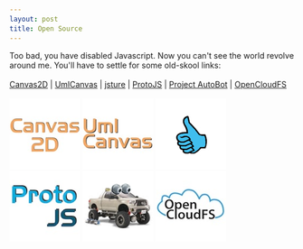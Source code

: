 ```yaml
---
layout: post
title: Open Source
---
```


<script type="text/javascript">
ProtoJS.Event.observe( window, "load", function() {
  CircularMenu.info["circular-menu"] = {
    "_default_" : {
      description : "<h1>Free as in ...</h1>These projects occasionally enjoy my attention.<br>Pick one and have a look..."
    },
    "Canvas2D"  : { 
      url:         "http://canvas2d.org",
      description: "Turning the basic HTML5 canvas element in an shape-oriented, interactive diagram editor."
    },
    "UmlCanvas"  : { 
      url:         "http://umlcanvas.org",
      description: "A full-fletched UML editor, built on top of Canvas2D."
    },
    "jsture" : { 
      url:         "http://jsture.org", 
      description: "An experiment to bring basic gesture recognition to any webpage."
    },
    "ProtoJS" : { 
      url:         "http://protojs.org",
      description: "My own small Javascript framework ... not focusing on the browser."
    },
    "Project AutoBot" : { 
      url:         "http://project-autobot.blogspot.com", 
      description: "The answer to the question 'Can I build an AUTOnomous roBOT, using some basic components..."
    },
    "OpenCloudFS" : { 
      url:         "http://opencloudfs.org", 
      description: "An experiment to build a network of basic storage nodes ..."
    }
  };
  new CircularMenu("circular-menu");
} );
</script>

<div id="splash">
    <noscript>
      Too bad, you have disabled Javascript. Now you can't see the world
      revolve around me. You'll have to settle for some old-skool links:<br>
      <br>
      <a href="http://canvas2d.org">Canvas2D</a> | 
      <a href="http://umlcanvas.org">UmlCanvas</a> | 
      <a href="http://jsture.org">jsture</a> | 
      <a href="http://protojs.org">ProtoJS</a> | 
      <a href="http://project-autobot.blogspot.com">Project AutoBot</a> | 
      <a href="http://opencloudfs.org">OpenCloudFS</a>
      <br><br>    
    </noscript>

  <div id="circular-menu" class="circular menu">
    <img src="images/sections/canvas2d.jpg"         title="Canvas2D">
    <img src="images/sections/umlcanvas.jpg"       title="UmlCanvas">
    <img src="images/sections/jsture.jpg"          title="jsture">
    <img src="images/sections/protojs.jpg"         title="ProtoJS">
    <img src="images/sections/project-autobot.jpg" title="Project AutoBot">
    <img src="images/sections/opencloudfs.jpg"     title="OpenCloudFS">
  </div>
</div>
